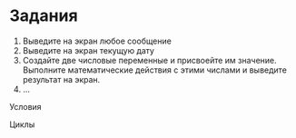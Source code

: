 # Задания

1. Выведите на экран любое сообщение
2. Выведите на экран текущую дату
3. Создайте две числовые переменные и присвоейте им значение.
Выполните математические действия с этими числами и выведите результат на экран.
4. ...

Условия

Циклы